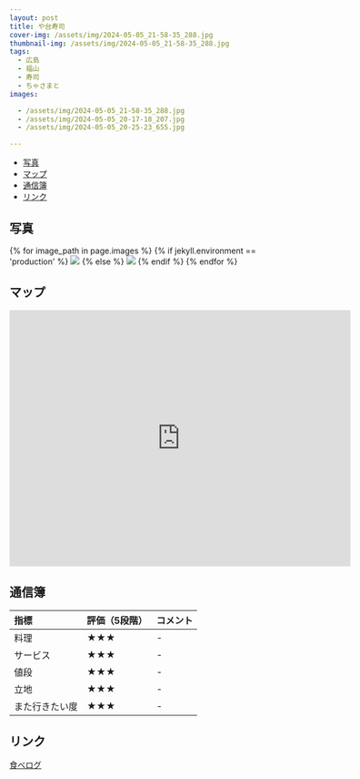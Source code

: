 ```yaml
---
layout: post
title: や台寿司
cover-img: /assets/img/2024-05-05_21-58-35_288.jpg
thumbnail-img: /assets/img/2024-05-05_21-58-35_288.jpg
tags:
  - 広島
  - 福山
  - 寿司
  - ちゃさまと
images:  

  - /assets/img/2024-05-05_21-58-35_288.jpg
  - /assets/img/2024-05-05_20-17-18_207.jpg
  - /assets/img/2024-05-05_20-25-23_655.jpg

---
```




<!-- TOC -->

- [写真](#写真)
- [マップ](#マップ)
- [通信簿](#通信簿)
- [リンク](#リンク)

<!-- /TOC -->

## 写真

{% for image_path in page.images %}
{% if jekyll.environment == 'production' %}
<img src="https://raw.githubusercontent.com/taira1117/fukuyama_izakaya/master/{{ image_path }}">
{% else %}
<img src="{{ image_path }}">
{% endif %}
{% endfor %}

## マップ

<iframe src="https://www.google.com/maps/embed?pb=!1m18!1m12!1m3!1d3288.5944436069294!2d133.36273177565243!3d34.48781114460617!2m3!1f0!2f0!3f0!3m2!1i1024!2i768!4f13.1!3m3!1m2!1s0x355110e2d77b783b%3A0x7c28f55b268895b0!2z44KE5Y-w44Ga44GXIOemj-WxseeUug!5e0!3m2!1sja!2sjp!4v1715081350942!5m2!1sja!2sjp" width="600" height="450" style="border:0;" allowfullscreen="" loading="lazy" referrerpolicy="no-referrer-when-downgrade"></iframe>

## 通信簿

| 指標 | 評価（5段階） | コメント |
| :------ |:--- | :--- |
| 料理 | ★★★ | - |
| サービス | ★★★ | - |
| 値段 | ★★★ | - |
| 立地 | ★★★ | - |
| また行きたい度 | ★★★ | - |

## リンク

[食べログ](https://tabelog.com/hiroshima/A3403/A340301/34030742/dtlphotolst/4/smp2/)
